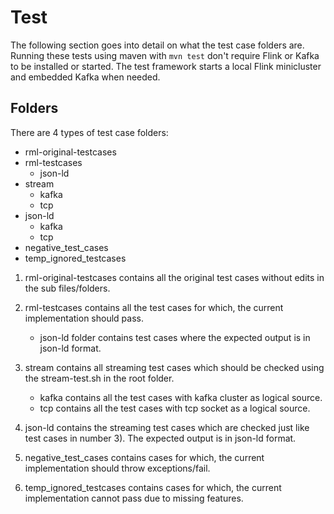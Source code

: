 

# Test

The following section goes into detail on what the test case folders are.
Running these tests using maven with `mvn test` don't require Flink or Kafka to be installed or started.
The test framework starts a local Flink minicluster and embedded Kafka when needed. 

## Folders

There are 4 types of test case folders:
* rml-original-testcases
* rml-testcases
    * json-ld
* stream
    * kafka
    * tcp
* json-ld 
    * kafka
    * tcp
* negative_test_cases
* temp_ignored_testcases 


1. rml-original-testcases contains all the original test cases without edits in the sub files/folders.  

2. rml-testcases contains all the test cases for which, the current implementation should pass. 
    * json-ld folder contains test cases where the expected output is in json-ld format.

3. stream contains all streaming test cases which should be checked using the stream-test.sh in the root folder.
    * kafka contains all the test cases with kafka cluster as logical source.
    * tcp contains all the test cases with tcp socket as a logical source. 
    
4. json-ld contains the streaming test cases which are checked just like test cases in number 3).
   The expected output is in json-ld format.  
   
5. negative_test_cases contains cases for which, the current implementation should throw exceptions/fail.  

6. temp_ignored_testcases contains cases for which, the current implementation cannot pass due to missing features. 